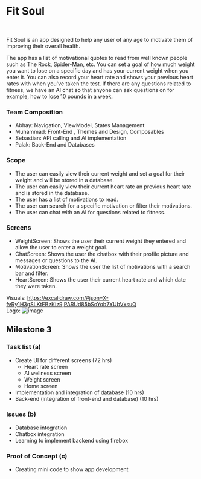 # Fit Soul
<br>
<p>Fit Soul is an app designed to help any user of any age to motivate them of improving their overall health.</p>
<p>The app has a list of motivational quotes to read from well known people such as The Rock, Spider-Man, etc. You can set a goal of how much weight you want to lose on a specific day and has your current weight when you enter it. You can also record your heart rate and shows your previous heart rates with when you've taken the test. If there are any questions related to fitness, we have an AI chat so that anyone can ask questions on for example, how to lose 10 pounds in a week.</p>

### Team Composition
<ul>
  <li>Abhay: Navigation, ViewModel, States Management</li>
  <li>Muhammad: Front-End , Themes and Design, Composables</li>
  <li>Sebastian: API calling and AI implementation</li>
  <li>Palak:  Back-End and Databases</li>
</ul>

### Scope
<ul>
  <li>The user can easily view their current weight and set a goal for their weight and will be stored in a database.</li>
  <li>The user can easily view their current heart rate an previous heart rate and is stored in the database.</li>
  <li>The user has a list of motivations to read.</li>
  <li>The user can search for a specific motivation or filter their motivations.</li>
  <li>The user can chat with an AI for questions related to fitness.</li>
</ul>

### Screens
<ul>
  <li>WeightScreen: Shows the user their current weight they entered and allow the user to enter a weight goal.</li>
  <li>ChatScreen: Shows the user the chatbox with their profile picture and messages or questions to the AI.</li>
  <li>MotivationScreen: Shows the user the list of motivations with a search bar and filter.</li>
  <li>HeartScreen: Shows the user their current heart rate and which date they were taken.</li>
</ul

Visuals: https://excalidraw.com/#json=X-fvRy1H3gSLKtFBzKiz9,PARUd85bSoYob7YUbVxsuQ
<br>
Logo:
![image](https://github.com/user-attachments/assets/40b2fa0d-f914-4509-986b-aeff4da3d19c)

## Milestone 3

### Task list (a)
<ul>
  <li>
    Create UI for different screens (72 hrs)
    <ul>
      <li>Heart rate screen</li>
      <li>AI wellness screen</li>
      <li>Weight screen</li>
      <li>Home screen</li>
    </ul>
  </li>
  <li>Implementation and integration of database (10 hrs)</li>
  <li>Back-end (integration of front-end and database) (10 hrs)</li>
  <liIntegration of AI chatbox (5 hrs)></li>
</ul>
    
### Issues (b)
<ul>
  <li>Database integration</li>
  <li>Chatbox integration</li>
  <li>Learning to implement backend using firebox</li>
</ul>

### Proof of Concept (c)
<ul>
  <li>Creating mini code to show app development</li>
</ul>

